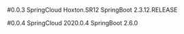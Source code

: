 #0.0.3
SpringCloud Hoxton.SR12
SpringBoot 2.3.12.RELEASE

#0.0.4
SpringCloud 2020.0.4
SpringBoot 2.6.0